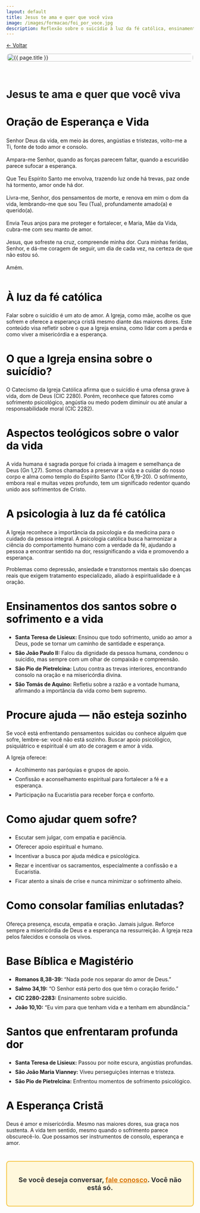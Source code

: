 ```yaml
---
layout: default
title: Jesus te ama e quer que você viva
image: /images/formacao/foi_por_voce.jpg
description: Reflexão sobre o suicídio à luz da fé católica, ensinamentos da Igreja, apoio espiritual, psicológico e esperança cristã.
---
```


<a href="/formacao" class="button is-light" style="margin-bottom: 1rem;">← Voltar</a>

<div class="container">

  <div class="content-wrapper">
    <img src="{{ page.image }}" alt="{{ page.title }}" class="content-image">
    <div class="content-text">
      <h1 class="custom-hero">Jesus te ama e quer que você viva</h1>
      <h2 class="sub_title">Oração de Esperança e Vida</h2>
        <p class="prayer">
          Senhor Deus da vida,
          em meio às dores, angústias e tristezas,
          volto-me a Ti, fonte de todo amor e consolo. <br><br>
          Ampara-me Senhor,
          quando as forças parecem faltar,
          quando a escuridão parece sufocar a esperança. <br><br>
          Que Teu Espírito Santo me envolva,
          trazendo luz onde há trevas,
          paz onde há tormento,
          amor onde há dor. <br><br>
          Livra-me, Senhor, dos pensamentos de morte,
          e renova em mim o dom da vida,
          lembrando-me que sou Teu (Tua),
          profundamente amado(a) e querido(a). <br><br>
          Envia Teus anjos para me proteger e fortalecer,
          e Maria, Mãe da Vida, cubra-me com seu manto de amor. <br><br>
          Jesus, que sofreste na cruz,
          compreende minha dor.
          Cura minhas feridas, Senhor,
          e dá-me coragem de seguir,
          um dia de cada vez,
          na certeza de que não estou só. <br><br>
          Amém.
        </p>
    </div>
  </div>
  <div style="margin-bottom: 100px;">
    <article class="content-text">
      <h2 class="sub_title">À luz da fé católica</h2>
      <p>
        Falar sobre o suicídio é um ato de amor. A Igreja, como mãe, acolhe os que sofrem e oferece a esperança cristã 
        mesmo diante das maiores dores. Este conteúdo visa refletir sobre o que a Igreja ensina, como lidar com a perda 
        e como viver a misericórdia e a esperança.
      </p>
      <h2 class="sub_title">O que a Igreja ensina sobre o suicídio?</h2>
      <p>
        O Catecismo da Igreja Católica afirma que o suicídio é uma ofensa grave à vida, dom de Deus (CIC 2280). 
        Porém, reconhece que fatores como sofrimento psicológico, angústia ou medo podem diminuir ou até anular 
        a responsabilidade moral (CIC 2282).
      </p>
      <h2 class="sub_title">Aspectos teológicos sobre o valor da vida</h2>
      <p>
        A vida humana é sagrada porque foi criada à imagem e semelhança de Deus (Gn 1,27). Somos chamados a preservar a 
        vida e a cuidar do nosso corpo e alma como templo do Espírito Santo (1Cor 6,19-20). O sofrimento, embora real e 
        muitas vezes profundo, tem um significado redentor quando unido aos sofrimentos de Cristo<i class="fas fa-cross"></i>.
      </p>
      <h2 class="sub_title">A psicologia à luz da fé católica</h2>
      <p>
        A Igreja reconhece a importância da psicologia e da medicina para o cuidado da pessoa integral. A psicologia católica 
        busca harmonizar a ciência do comportamento humano com a verdade da fé, ajudando a pessoa a encontrar sentido na 
        dor, ressignificando a vida e promovendo a esperança.
      </p>
      <p>
        Problemas como depressão, ansiedade e transtornos mentais são doenças reais que exigem tratamento especializado, 
        aliado à espiritualidade e à oração.
      </p>
      <h2 class="sub_title">Ensinamentos dos santos sobre o sofrimento e a vida</h2>
      <ul class="content">
        <li><strong>Santa Teresa de Lisieux:</strong> Ensinou que todo sofrimento, unido ao amor a Deus, pode se tornar um caminho de santidade e esperança.</li>
        <li><strong>São João Paulo II:</strong> Falou da dignidade da pessoa humana, condenou o suicídio, mas sempre com um olhar de compaixão e compreensão.</li>
        <li><strong>São Pio de Pietrelcina:</strong> Lutou contra as trevas interiores, encontrando consolo na oração e na misericórdia divina.</li>
        <li><strong>São Tomás de Aquino:</strong> Refletiu sobre a razão e a vontade humana, afirmando a importância da vida como bem supremo.</li>
      </ul>
      <h2 class="sub_title">Procure ajuda — não esteja sozinho</h2>
      <p>
        Se você está enfrentando pensamentos suicidas ou conhece alguém que sofre, lembre-se: você não está sozinho. 
        Buscar apoio psicológico, psiquiátrico e espiritual é um ato de coragem e amor à vida.
      </p>
      <p>
        A Igreja oferece:
      </p>
      <ul class="content">
        <li>Acolhimento nas paróquias e grupos de apoio.</li>
        <li>Confissão e aconselhamento espiritual para fortalecer a fé e a esperança.</li>
        <li>Participação na Eucaristia para receber força e conforto.</li>
      </ul>
      <h2 class="sub_title">Como ajudar quem sofre?</h2>
      <ul class="content">
        <li>Escutar sem julgar, com empatia e paciência.</li>
        <li>Oferecer apoio espiritual e humano.</li>
        <li>Incentivar a busca por ajuda médica e psicológica.</li>
        <li>Rezar e incentivar os sacramentos, especialmente a confissão e a Eucaristia.</li>
        <li>Ficar atento a sinais de crise e nunca minimizar o sofrimento alheio.</li>
      </ul>
      <h2 class="sub_title">Como consolar famílias enlutadas?</h2>
      <p>
        Ofereça presença, escuta, empatia e oração. Jamais julgue. Reforce sempre a misericórdia de Deus e a esperança na ressurreição. 
        A Igreja reza pelos falecidos e consola os vivos.
      </p>
      <h2 class="sub_title">Base Bíblica e Magistério</h2>
      <ul class="content">
        <li><strong>Romanos 8,38-39:</strong> “Nada pode nos separar do amor de Deus.”</li>
        <li><strong>Salmo 34,19:</strong> “O Senhor está perto dos que têm o coração ferido.”</li>
        <li><strong>CIC 2280-2283:</strong> Ensinamento sobre suicídio.</li>
        <li><strong>João 10,10:</strong> “Eu vim para que tenham vida e a tenham em abundância.”</li>
      </ul>
      <h2 class="sub_title">Santos que enfrentaram profunda dor</h2>
      <ul class="content">
        <li><strong>Santa Teresa de Lisieux:</strong> Passou por noite escura, angústias profundas.</li>
        <li><strong>São João Maria Vianney:</strong> Viveu perseguições internas e tristeza.</li>
        <li><strong>São Pio de Pietrelcina:</strong> Enfrentou momentos de sofrimento psicológico.</li>
      </ul>
      <h2 class="sub_title">A Esperança Cristã</h2>
      <p>
        Deus é amor e misericórdia. Mesmo nas maiores dores, sua graça nos sustenta. 
        A vida tem sentido, mesmo quando o sofrimento parece obscurecê-lo. Que possamos ser instrumentos de consolo, esperança e amor.
      </p>
      <div class="contact-banner" role="complementary">
        <p class="contact-text">
          Se você deseja conversar, <a href="/contato" class="contact-link" aria-label="Fale conosco">fale conosco</a>. Você não está só.
        </p>
      </div>
    </article>
  </div>
</div>

<style>
  .content-wrapper {
    display: flex;
    gap: 2rem;
    align-items: flex-start;
    flex-wrap: wrap;
  }

  .content-image {
    width: 400px;
    height: auto;
    max-height: 526px;
    object-fit: cover;
    border-radius: 8px;
    flex-shrink: 0;
  }

  .content-text {
    flex: 1;
    min-width: 280px;
  }

  .form_title {
    color: black;
    font-size: 2.5rem;
    font-weight: bold;
  }

  .sub_title {
    color: black;
    font-size: 2rem;
    font-weight: bold;
    margin-top: 2.5rem;
  }

  .content {
    margin-top: 1rem;
    padding-left: 1.5rem;
  }

  .content li {
    margin-bottom: 0.5rem;
  }

  .contact-banner {
    background-color: #fff8dc;
    border: 2px solid #f5c542;
    border-radius: 8px;
    padding: 20px;
    text-align: center;
    margin-top: 40px;
  }

  .contact-text {
    font-size: 1.125rem;
    color: #333;
    font-weight: bold;
  }

  .contact-link {
    color: #d97706;
    text-decoration: underline;
  }

  .contact-link:hover {
    color: #b45309;
  }

  @media (max-width: 1024px) {
    .content-wrapper {
      flex-direction: column;
      align-items: center;
    }

    .content-image {
      width: 100%;
      max-width: 500px;
    }

    .sub_title {
      font-size: 1.75rem;
    }

    .form_title {
      font-size: 2rem;
    }
  }

  @media (max-width: 600px) {
    .form_title {
      font-size: 1.75rem;
    }

    .sub_title {
      font-size: 1.5rem;
    }

    .content {
      padding-left: 1rem;
    }

    .contact-text {
      font-size: 1rem;
    }
  }
</style>
